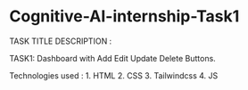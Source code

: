 # Cognitive-AI-internship-Task1
 
TASK TITLE DESCRIPTION :

TASK1: Dashboard with Add Edit Update Delete Buttons.



Technologies used : 
                  1. HTML
                  2. CSS
                  3. Tailwindcss
                  4. JS
